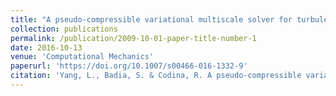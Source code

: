 ```yaml
---
title: "A pseudo-compressible variational multiscale solver for turbulent incompressible  flows"
collection: publications
permalink: /publication/2009-10-01-paper-title-number-1
date: 2016-10-13
venue: 'Computational Mechanics'
paperurl: 'https://doi.org/10.1007/s00466-016-1332-9'
citation: 'Yang, L., Badia, S. & Codina, R. A pseudo-compressible variational multiscale solver for turbulent incompressible flows. Comput Mech 58, 1051–1069 (2016).'
---
```

